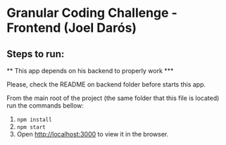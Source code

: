 # Granular Coding Challenge - Frontend (Joel Darós)

## Steps to run:
** This app depends on his backend to properly work *** 

Please, check the README on backend folder before starts this app.

From the main root of the project (the same folder that this file is located) run the commands bellow:
1. `npm install` 
2. `npm start`
3. Open [http://localhost:3000](http://localhost:3000) to view it in the browser.

